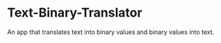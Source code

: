 # Text-Binary-Translator
An app that translates text into binary values and binary values into text.
